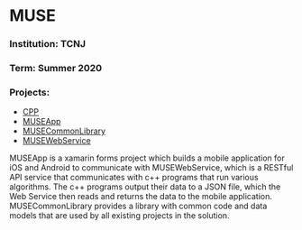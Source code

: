 <h1>MUSE</h1>
<h3>Institution: TCNJ</h3>
<h3>Term: Summer 2020</h3>

<h3>Projects:</h3>
<ul>
  <li><a href='https://github.com/jingenito/MUSE/tree/master/CPP'>CPP</a></li>
  <li><a href='https://github.com/jingenito/MUSE/tree/master/MUSEApp'>MUSEApp</a></li>
  <li><a href='https://github.com/jingenito/MUSE/tree/master/MUSECommonLibrary'>MUSECommonLibrary</a></li>
  <li><a href='https://github.com/jingenito/MUSE/tree/master/MUSEWebService'>MUSEWebService</a></li>
</ul>

<p>
  MUSEApp is a xamarin forms project which builds a mobile application for iOS and Android to communicate with MUSEWebService, which
  is a RESTful API service that communicates with c++ programs that run various algorithms. The c++ programs output their data to a
  JSON file, which the Web Service then reads and returns the data to the mobile application. MUSECommonLibrary provides a library 
  with common code and data models that are used by all existing projects in the solution.
</p>
